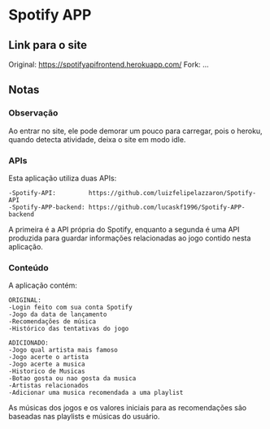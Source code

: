 # Spotify APP

## Link para o site

Original: https://spotifyapifrontend.herokuapp.com/
Fork: ...

## Notas

### Observação

Ao entrar no site, ele pode demorar um pouco para carregar, pois o heroku, quando detecta atividade, deixa o site em modo idle.

### APIs

Esta aplicação utiliza duas APIs:

    -Spotify-API:         https://github.com/luizfelipelazzaron/Spotify-API
    -Spotify-APP-backend: https://github.com/lucaskf1996/Spotify-APP-backend

A primeira é a API própria do Spotify, enquanto a segunda é uma API produzida para guardar informações relacionadas ao jogo contido nesta aplicação.

### Conteúdo

A aplicação contém:

    ORIGINAL:
    -Login feito com sua conta Spotify
    -Jogo da data de lançamento
    -Recomendações de música
    -Histórico das tentativas do jogo
    
    ADICIONADO:
    -Jogo qual artista mais famoso
    -Jogo acerte o artista
    -Jogo acerte a musica
    -Historico de Musicas
    -Botao gosta ou nao gosta da musica
    -Artistas relacionados
    -Adicionar uma musica recomendada a uma playlist

As músicas dos jogos e os valores iniciais para as recomendações são baseadas nas playlists e músicas do usuário.
